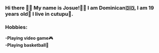 ### Hi there 👋🏼  My name is Josue!👦🏽 I am Dominican🇩🇴, I am 19 years old🎂 I live in cutupu🌆.


### Hobbies:
**-Playing video game**🎮
<br>
**-Playing basketball**🏀

